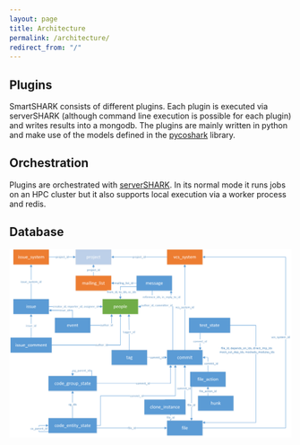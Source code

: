 ```yaml
---
layout: page
title: Architecture
permalink: /architecture/
redirect_from: "/"
---
```



## Plugins

SmartSHARK consists of different plugins. Each plugin is executed via serverSHARK (although command line execution is possible for each plugin) and writes results into a mongodb.
The plugins are mainly written in python and make use of the models defined in the [pycoshark] library.


## Orchestration

Plugins are orchestrated with [serverSHARK].
In its normal mode it runs jobs on an HPC cluster but it also supports local execution via a worker process and redis.


[serverSHARK]: https://github.com/smartshark/servershark
[pycoshark]: https://github.com/smartshark/pycoshark



## Database

<img src="/assets/database_design.png" />